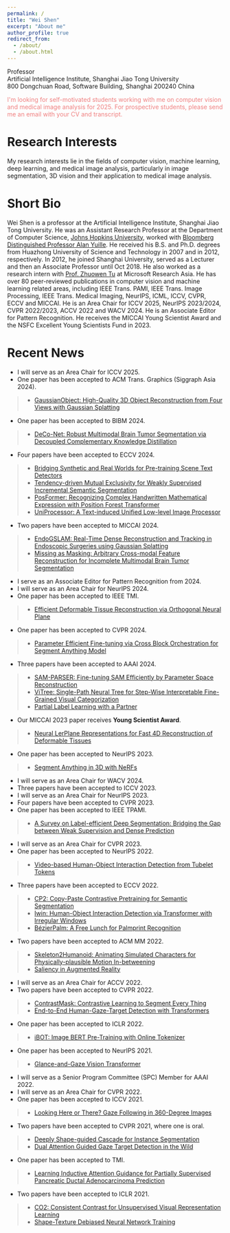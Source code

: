 ```yaml
---
permalink: /
title: "Wei Shen"
excerpt: "About me"
author_profile: true
redirect_from: 
  - /about/
  - /about.html
---
```


Professor <br>
Artificial Intelligence Institute, Shanghai Jiao Tong University <br>
800 Dongchuan Road, Software Building, Shanghai 200240 China


<font color=LightCoral>I'm looking for self-motivated students working with me on computer vision and medical image analysis for 2025. For prospective students, please send me an email with your CV and transcript.</font>




**Research Interests**
======
My research interests lie in the fields of computer vision, machine learning, deep learning, and medical image analysis, particularly in image segmentation, 3D vision and their application to medical image analysis. 

**Short Bio**
======
Wei Shen is a professor at the Artificial Intelligence Institute, Shanghai Jiao Tong University. He was an Assistant Research Professor at the Department of Computer Science, [Johns Hopkins University](https://www.jhu.edu/), worked with [Bloomberg Distinguished Professor Alan Yuille](http://www.cs.jhu.edu/~ayuille/). He received his B.S. and Ph.D. degrees from Huazhong University of Science and Technology in 2007 and in 2012, respectively. In 2012, he joined Shanghai University, served as a Lecturer and then an Associate Professor until Oct 2018. He also worked as a research intern with [Prof. Zhuowen Tu](https://pages.ucsd.edu/~ztu/) at Microsoft Research Asia. He has over 80 peer-reviewed publications in computer vision and machine learning related areas, including IEEE Trans. PAMI, IEEE Trans. Image Processing, IEEE Trans. Medical Imaging, NeurIPS, ICML, ICCV, CVPR, ECCV and MICCAI. He is an Area Chair for ICCV 2025, NeurIPS 2023/2024, CVPR 2022/2023, ACCV 2022 and WACV 2024. He is an Associate Editor for Pattern Recognition. He receives the MICCAI Young Scientist Award and the NSFC Excellent Young Scientists Fund in 2023.

**Recent News**
======
- I will serve as an Area Chair for ICCV 2025.
- One paper has been accepted to ACM Trans. Graphics (Siggraph Asia 2024).
>* [GaussianObject: High-Quality 3D Object Reconstruction from Four Views with Gaussian Splatting](https://arxiv.org/pdf/2402.10259)
- One paper has been accepted to BIBM 2024.
>* [DeCo-Net: Robust Multimodal Brain Tumor Segmentation via Decoupled Complementary Knowledge Distillation]()
- Four papers have been accepted to ECCV 2024.
>* [Bridging Synthetic and Real Worlds for Pre-training Scene Text Detectors](https://arxiv.org/pdf/2312.05286.pdf)
>* [Tendency-driven Mutual Exclusivity for Weakly Supervised Incremental Semantic Segmentation](https://arxiv.org/pdf/2404.11981) 
>* [PosFormer: Recognizing Complex Handwritten Mathematical Expression with Position Forest Transformer](https://arxiv.org/pdf/2407.07764)
>* [UniProcessor: A Text-induced Unified Low-level Image Processor](https://arxiv.org/pdf/2407.20928)
- Two papers have been accepted to MICCAI 2024.
>* [EndoGSLAM: Real-Time Dense Reconstruction and Tracking in Endoscopic Surgeries using Gaussian Splatting](https://arxiv.org/pdf/2403.15124)
>* [Missing as Masking: Arbitrary Cross-modal Feature Reconstruction for Incomplete Multimodal Brain Tumor Segmentation]()
- I serve as an Associate Editor for Pattern Recognition from 2024.
- I will serve as an Area Chair for NeurIPS 2024.
- One paper has been accepted to IEEE TMI.
>* [Efficient Deformable Tissue Reconstruction via Orthogonal Neural Plane](https://arxiv.org/pdf/2312.15253.pdf)
- One paper has been accepted to CVPR 2024.
>* [Parameter Efficient Fine-tuning via Cross Block Orchestration for Segment Anything Model](https://arxiv.org/pdf/2311.17112.pdf)
- Three papers have been accepted to AAAI 2024.
>* [SAM-PARSER: Fine-tuning SAM Efficiently by Parameter Space Reconstruction](https://arxiv.org/pdf/2308.14604.pdf)
>* [ViTree: Single-Path Neural Tree for Step-Wise Interpretable Fine-Grained Visual Categorization](https://arxiv.org/pdf/2401.17050.pdf)
>* [Partial Label Learning with a Partner](https://arxiv.org/pdf/2312.11034.pdf)
- Our MICCAI 2023 paper receives **Young Scientist Award**.
>* [Neural LerPlane Representations for Fast 4D Reconstruction of Deformable Tissues](https://arxiv.org/abs/2305.19906)
- One paper has been accepted to NeurIPS 2023.
>* [Segment Anything in 3D with NeRFs](https://arxiv.org/abs/2304.12308)
- I will serve as an Area Chair for WACV 2024.
- Three papers have been accepted to ICCV 2023.
- I will serve as an Area Chair for NeurIPS 2023.
- Four papers have been accepted to CVPR 2023.
- One paper has been accepted to IEEE TPAMI.
>* [A Survey on Label-efficient Deep Segmentation: Bridging the Gap between Weak Supervision and Dense Prediction](https://arxiv.org/pdf/2207.01223.pdf)
- I will serve as an Area Chair for CVPR 2023.
- One paper has been accepted to NeurIPS 2022.
>* [Video-based Human-Object Interaction Detection from Tubelet Tokens](https://arxiv.org/pdf/2206.01908.pdf)
- Three papers have been accepted to ECCV 2022.
>* [CP2: Copy-Paste Contrastive Pretraining for Semantic Segmentation](https://arxiv.org/pdf/2203.11709.pdf)
>* [Iwin: Human-Object Interaction Detection via Transformer with Irregular Windows](https://arxiv.org/pdf/2203.10537.pdf)
>* [BézierPalm: A Free Lunch for Palmprint Recognition](https://arxiv.org/pdf/2203.05703.pdf)
- Two papers have been accepted to ACM MM 2022.
>* [Skeleton2Humanoid: Animating Simulated Characters for Physically-plausible Motion In-betweening]()
>* [Saliency in Augmented Reality](https://arxiv.org/pdf/2204.08308.pdf)
- I will serve as an Area Chair for ACCV 2022.
- Two papers have been accepted to CVPR 2022.
>* [ContrastMask: Contrastive Learning to Segment Every Thing](https://arxiv.org/pdf/2203.09775.pdf)
>* [End-to-End Human-Gaze-Target Detection with Transformers](https://arxiv.org/pdf/2203.10433.pdf)
- One paper has been accepted to ICLR 2022.
>* [iBOT: Image BERT Pre-Training with Online Tokenizer](https://arxiv.org/pdf/2111.07832.pdf)
- One paper has been accepted to NeurIPS 2021.
>* [Glance-and-Gaze Vision Transformer](https://arxiv.org/pdf/2106.02277.pdf)
- I will serve as a Senior Program Committee (SPC) Member for AAAI 2022.
- I will serve as an Area Chair for CVPR 2022.
- One paper has been accepted to ICCV 2021.
>* [Looking Here or There? Gaze Following in 360-Degree Images](https://openaccess.thecvf.com/content/ICCV2021/papers/Li_Looking_Here_or_There_Gaze_Following_in_360-Degree_Images_ICCV_2021_paper.pdf)
- Two papers have been accepted to CVPR 2021, where one is oral.
>* [Deeply Shape-guided Cascade for Instance Segmentation](https://arxiv.org/pdf/1911.11263.pdf)
>* [Dual Attention Guided Gaze Target Detection in the Wild](https://openaccess.thecvf.com/content/CVPR2021/papers/Fang_Dual_Attention_Guided_Gaze_Target_Detection_in_the_Wild_CVPR_2021_paper.pdf)
- One paper has been accepted to TMI.
>* [Learning Inductive Attention Guidance for Partially Supervised Pancreatic Ductal Adenocarcinoma Prediction](../files/IAG-NET-online.pdf)
- Two papers have been accepted to ICLR 2021.
>* [CO2: Consistent Contrast for Unsupervised Visual Representation Learning](https://arxiv.org/pdf/2010.02217.pdf)
>* [Shape-Texture Debiased Neural Network Training](https://arxiv.org/pdf/2010.05981.pdf)
